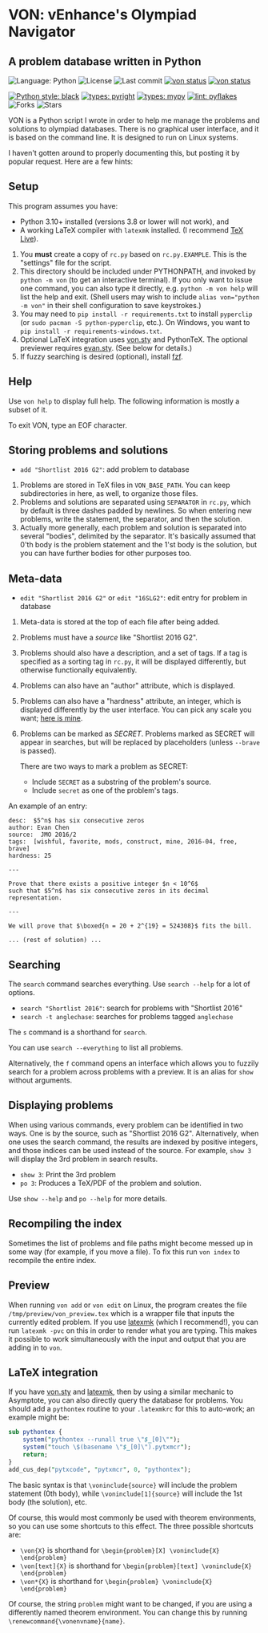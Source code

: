 # VON: vEnhance's Olympiad Navigator

## A problem database written in Python

![Language: Python](https://img.shields.io/github/languages/top/vEnhance/von)
![License](https://img.shields.io/github/license/vEnhance/von)
![Last commit](https://img.shields.io/github/last-commit/vEnhance/von)
[<img src="https://github.com/vEnhance/von/actions/workflows/ci.yml/badge.svg" alt="von status">](https://github.com/vEnhance/von/actions)
[<img src="https://github.com/vEnhance/von/actions/workflows/codeql-analysis.yml/badge.svg" alt="von status">](https://github.com/vEnhance/von/actions)

[<img src="https://img.shields.io/badge/python%20style-black-000000.svg" alt="Python style: black">](https://github.com/psf/black)
[<img src="https://img.shields.io/badge/types-pyright-00cca7.svg" alt="types: pyright">](https://github.com/PyCQA/pyflakes)
[<img src="https://img.shields.io/badge/types-mypy-00cca7.svg" alt="types: mypy">](http://mypy-lang.org/)
[<img src="https://img.shields.io/badge/lint-pyflakes-ff69b4.svg" alt="lint: pyflakes">](https://github.com/PyCQA/pyflakes)
![Forks](https://img.shields.io/github/forks/vEnhance/von)
![Stars](https://img.shields.io/github/stars/vEnhance/von)

VON is a Python script I wrote in order to help me manage
the problems and solutions to olympiad databases.
There is no graphical user interface, and it is based on the command line.
It is designed to run on Linux systems.

I haven't gotten around to properly documenting this,
but posting it by popular request.
Here are a few hints:

## Setup

This program assumes you have:

- Python 3.10+ installed (versions 3.8 or lower will not work), and
- A working LaTeX compiler with `latexmk` installed.
  (I recommend [TeX Live][texlive]).

1. You **must** create a copy of `rc.py` based on `rc.py.EXAMPLE`.
   This is the "settings" file for the script.
2. This directory should be included under PYTHONPATH,
   and invoked by `python -m von` (to get an interactive terminal).
   If you only want to issue one command, you can also type it directly,
   e.g. `python -m von help` will list the help and exit.
   (Shell users may wish to include `alias von="python -m von"` in their shell
   configuration to save keystrokes.)
3. You may need to `pip install -r requirements.txt` to install `pyperclip`
   (or `sudo pacman -S python-pyperclip`, etc.).
   On Windows, you want to `pip install -r requirements-windows.txt`.
4. Optional LaTeX integration uses [von.sty][vonsty] and PythonTeX.
   The optional previewer requires [evan.sty][evansty]. (See below for details.)
5. If fuzzy searching is desired (optional),
   install [fzf](https://github.com/junegunn/fzf).

## Help

Use `von help` to display full help.
The following information is mostly a subset of it.

To exit VON, type an EOF character.

## Storing problems and solutions

- `add "Shortlist 2016 G2"`: add problem to database

1. Problems are stored in TeX files in `VON_BASE_PATH`. You can
   keep subdirectories in here, as well, to organize those files.
2. Problems and solutions are separated using `SEPARATOR` in `rc.py`,
   which by default is three dashes padded by newlines.
   So when entering new problems, write the statement, the separator,
   and then the solution.
3. Actually more generally, each problem and solution is separated into
   several "bodies", delimited by the separator.
   It's basically assumed that 0'th body is the problem statement
   and the 1'st body is the solution,
   but you can have further bodies for other purposes too.

## Meta-data

- `edit "Shortlist 2016 G2"` or `edit "16SLG2"`: edit entry for problem in database

1. Meta-data is stored at the top of each file after being added.
2. Problems must have a _source_ like "Shortlist 2016 G2".
3. Problems should also have a description, and a set of tags.
   If a tag is specified as a sorting tag in `rc.py`,
   it will be displayed differently,
   but otherwise functionally equivalently.
4. Problems can also have an "author" attribute, which is displayed.
5. Problems can also have a "hardness" attribute, an integer,
   which is displayed differently by the user interface.
   You can pick any scale you want; [here is mine][mohs].
6. Problems can be marked as _SECRET_.
   Problems marked as SECRET will appear in searches,
   but will be replaced by placeholders (unless `--brave` is passed).

   There are two ways to mark a problem as SECRET:

   - Include `SECRET` as a substring of the problem's source.
   - Include `secret` as one of the problem's tags.

An example of an entry:

```
desc:  $5^n$ has six consecutive zeros
author: Evan Chen
source:  JMO 2016/2
tags:  [wishful, favorite, mods, construct, mine, 2016-04, free, brave]
hardness: 25

---

Prove that there exists a positive integer $n < 10^6$
such that $5^n$ has six consecutive zeros in its decimal representation.

---

We will prove that $\boxed{n = 20 + 2^{19} = 524308}$ fits the bill.

... (rest of solution) ...

```

## Searching

The `search` command searches everything.
Use `search --help` for a lot of options.

- `search "Shortlist 2016"`: search for problems with "Shortlist 2016"
- `search -t anglechase`: searches for problems tagged `anglechase`

The `s` command is a shorthand for `search`.

You can use `search --everything` to list all problems.

Alternatively, the `f` command opens an interface which
allows you to fuzzily search for a problem across problems with a preview.
It is an alias for `show` without arguments.

## Displaying problems

When using various commands,
every problem can be identified in two ways.
One is by the source, such as "Shortlist 2016 G2".
Alternatively, when one uses the search command,
the results are indexed by positive integers,
and those indices can be used instead of the source.
For example, `show 3` will display the 3rd problem in search results.

- `show 3`: Print the 3rd problem
- `po 3`: Produces a TeX/PDF of the problem and solution.

Use `show --help` and `po --help` for more details.

## Recompiling the index

Sometimes the list of problems and file paths might become
messed up in some way (for example, if you move a file).
To fix this run `von index` to recompile the entire index.

## Preview

When running `von add` or `von edit` on Linux,
the program creates the file `/tmp/preview/von_preview.tex`
which is a wrapper file that inputs the currently edited problem.
If you use [latexmk][latexmk] (which I recommend!),
you can run `latexmk -pvc` on this in order to render what you are typing.
This makes it possible to work simultaneously with the input
and output that you are adding in to `von`.

## LaTeX integration

If you have [von.sty][vonsty] and [latexmk][latexmk],
then by using a similar mechanic to Asymptote,
you can also directly query the database for problems.
You should add a `pythontex` routine to your `.latexmkrc` for this to auto-work;
an example might be:

```perl
sub pythontex {
    system("pythontex --runall true \"$_[0]\"");
    system("touch \$(basename \"$_[0]\").pytxmcr");
    return;
}
add_cus_dep("pytxcode", "pytxmcr", 0, "pythontex");
```

The basic syntax is that `\voninclude{source}` will
include the problem statement (0th body),
while `\voninclude[1]{source}` will include the 1st body (the solution), etc.

Of course, this would most commonly be used with theorem environments,
so you can use some shortcuts to this effect.
The three possible shortcuts are:

- `\von{X}` is shorthand for `\begin{problem}[X] \voninclude{X} \end{problem}`
- `\von[text]{X}` is shorthand for `\begin{problem}[text] \voninclude{X} \end{problem}`
- `\von*{X}` is shorthand for `\begin{problem} \voninclude{X} \end{problem}`

Of course, the string `problem` might want to be changed,
if you are using a differently named theorem environment.
You can change this by running `\renewcommand{\vonenvname}{name}`.

[vonsty]: https://github.com/vEnhance/dotfiles/blob/master/texmf/tex/latex/von/von.sty
[evansty]: https://github.com/vEnhance/dotfiles/blob/master/texmf/tex/latex/evan/evan.sty
[latexmk]: http://personal.psu.edu/~jcc8/software/latexmk/
[mohs]: https://web.evanchen.cc/upload/MOHS-hardness.pdf
[texlive]: https://www.tug.org/texlive/
